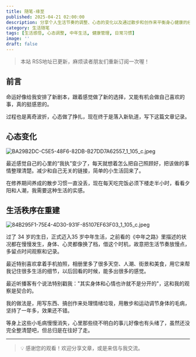 ```yaml
---
title: 随笔-缘至
published: 2025-04-21 02:00:00
description: 分享个人生活节奏的调整、心态的变化以及通过散步和创作来平衡身心健康的经验，记录迈入中年后的生活感悟和重建秩序的过程。
category: 生活随笔
tags: [生活感悟, 心态调整, 中年生活, 健康管理, 日常习惯]
image: ''
draft: false
---
```


> 本站 RSS地址已更新，麻烦读者朋友们重新订阅一次喔！

## 前言

命运好像给我安排了新剧本，跟着感觉做了新的选择，又能有机会做自己喜欢的事，真的挺感恩的。

过程也是离奇波折，心态做了挣扎，现在终于是落入新轨道，写下这篇文章记录。

## 心态变化

![BA29B2DC-C5E5-48F6-82DB-B27DD7A62557_1_105_c.jpeg](https://blog-1259751088.cos.ap-shanghai.myqcloud.com/20250421003532093.jpeg?imageSlim)

最近感觉自己的心里的“我执”变少了，每天就想着怎么把自己照顾好，把该做的事情整理清楚。减少和自己无关的链接，简单的小生活回来了。

在修养期间养成的散步习惯一直没丢，现在每天吃完饭必须下楼走半小时，看看夕阳和人潮，我需要这种生活的实感。

## 生活秩序在重建

![84B295F1-75E4-4D30-931F-85107EF63F03_1_105_c.jpeg](https://blog-1259751088.cos.ap-shanghai.myqcloud.com/20250421003501899.jpeg?imageSlim)

过了 34 岁的生日，正式迈入35 岁中年生活，之前看的《中年之路》里描述的状况都在慢慢发生，身体、心灵都像换了档，借这个时机，故意把生活节奏放慢点，多留点时间观察和记录。

最近特别喜欢拿着手机拍照，相册里多了很多天空、人潮、街景和美食，用它来帮我记住很多生活的细节，以后回看的时候，能多出很多的感觉。

最近听播客有个说法特别戳我："其实身体和心情也许就不是分开的"，这和我的观察是契合的。

我的做法是，用写东西、搞创作来处理情绪垃圾，用散步和运动调节身体的毛病，坚持了一年多，效果还不错。

等身上这些小毛病慢慢消失，心里那些绕不明白的事儿好像也有头绪了，虽然还没完全整清楚吧，但总归是在往好了走。

---

> 💡 感谢您的观看！欢迎分享文章，或是来信与我交流。
